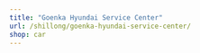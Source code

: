 ```yaml
---
title: "Goenka Hyundai Service Center"
url: /shillong/goenka-hyundai-service-center/
shop: car
---
```

